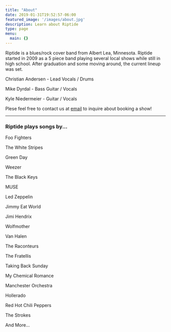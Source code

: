 ```yaml
---
title: "About"
date: 2019-01-31T19:52:57-06:00
featured_image: '/images/about.jpg'
description: Learn about Riptide
type: page
menu:
  main: {}
---
```


Riptide is a blues/rock cover band from Albert Lea, Minnesota. Riptide started in 2009 as a 5 piece band playing several local shows while
still in high school. After graduation and some moving around, the current lineup was set.
 
 Christian Andersen - Lead Vocals / Drums
 
 Mike Dyrdal - Bass Guitar / Vocals
 
 Kyle Niedermeier - Guitar / Vocals
 
 Plese feel free to contact us at [email](mailto:riptidebandmn@gmail.com) to inquire about booking a show!
 
 <hr></hr>
 
<h3>Riptide plays songs by...</h3>
 
 Foo Fighters
 
 The White Stripes
 
 Green Day
 
 Weezer
 
 The Black Keys
 
 MUSE
 
 Led Zeppelin
 
 Jimmy Eat World
 
 Jimi Hendrix
 
 Wolfmother
 
 Van Halen
 
 The Raconteurs
 
 The Fratellis
 
 Taking Back Sunday
 
 My Chemical Romance
 
 Manchester Orchestra
 
 Hollerado
 
 Red Hot Chili Peppers
 
 The Strokes
 
 And More...
